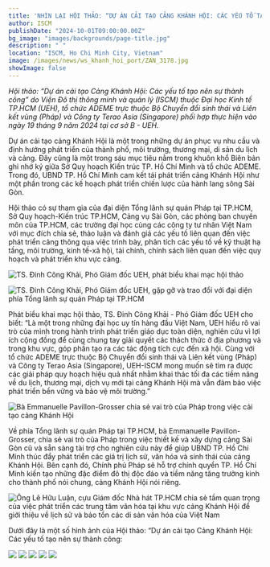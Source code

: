 ```yaml
---
title: 'NHÌN LẠI HỘI THẢO: “DỰ ÁN CẢI TẠO CẢNG KHÁNH HỘI: CÁC YẾU TỐ TẠO NÊN SỰ THÀNH CÔNG” '
author: ISCM
publishDate: "2024-10-01T09:00:00.00Z"
bg_image: "images/backgrounds/page-title.jpg"
description: " "
location: "ISCM, Ho Chi Minh City, Vietnam"
image: /images/news/ws_khanh_hoi_port/ZAN_3178.jpg
showImage: false
---
```


*Hội thảo: “Dự án cải tạo Cảng Khánh Hội: Các yếu tố tạo nên sự thành công” do Viện Đô thị thông minh và quản lý (ISCM) thuộc Đại học Kinh tế TP.HCM (UEH), tổ chức ADEME trực thuộc Bộ Chuyển đổi sinh thái và Liên kết vùng (Pháp) và Công ty Terao Asia (Singapore) phối hợp thực hiện vào ngày 19 tháng 9 năm 2024 tại cơ sở B - UEH.*

Dự án cải tạo cảng Khánh Hội là một trong những dự án phục vụ nhu cầu và định hướng phát triển của thành phố, môi trường, thương mại, di sản du lịch và cảng. Đây cũng là một trong sáu mục tiêu nằm trong khuôn khổ Biên bản ghi nhớ ký giữa Sở Quy hoạch Kiến trúc TP. Hồ Chí Minh và tổ chức ADEME. Trong đó, UBND TP. Hồ Chí Minh cam kết tái phát triển cảng Khánh Hội như một phần trong các kế hoạch phát triển chiến lược của hành lang sông Sài Gòn. 

Hội thảo có sự tham gia của đại diện Tổng lãnh sự quán Pháp tại TP.HCM, Sở Quy hoạch-Kiến trúc TP.HCM, Cảng vụ Sài Gòn, các phòng ban chuyên môn của TP.HCM, các trường đại học cùng các công ty tư nhân Việt Nam với mục đích chia sẻ, thảo luận và đánh giá các yếu tố liên quan đến việc phát triển cảng thông qua việc trình bày, phân tích các yếu tố về kỹ thuật hạ tầng, môi trường, kinh tế-xã hội, tài chính, chính sách liên quan đến việc quy hoạch và phát triển khu vực cảng. 

![TS. Đinh Công Khải, Phó Giám đốc UEH, phát biểu khai mạc hội thảo](/images/news/ws_khanh_hoi_port/ZAN_3178.jpg)

![TS. Đinh Công Khải, Phó Giám đốc UEH, gặp gỡ và trao đổi với đại diện phía Tổng lãnh sự quán Pháp tại TP.HCM](/images/news/ws_khanh_hoi_port/ZAN_3124.jpg)

Phát biểu khai mạc hội thảo, TS. Đinh Công Khải - Phó Giám đốc UEH cho biết: “Là một trong những đại học uy tín hàng đầu Việt Nam, UEH hiểu rõ vai trò của mình trong hành trình phát triển giáo dục toàn diện, nghiên cứu vì lợi ích cộng đồng để cùng chung tay giải quyết các thách thức ở địa phương và trong khu vực, góp phần tạo ra các tác động tích cực đến xã hội. Cùng với tổ chức ADEME trực thuộc Bộ Chuyển đổi sinh thái và Liên kết vùng (Pháp) và Công ty Terao Asia (Singapore), UEH-ISCM mong muốn sẽ tìm ra được các giải pháp quy hoạch hiệu quả nhất nhằm khai thác tối đa các tiềm năng về du lịch, thương mại, dịch vụ mới tại cảng Khánh Hội mà vẫn đảm bảo việc phát triển bền vững và bảo vệ môi trường.”

![Bà Emmanuelle Pavillon-Grosser chia sẻ vai trò của Pháp trong việc cải tạo cảng Khánh Hội](/images/news/ws_khanh_hoi_port/ZAN_3210.jpg)

Về phía Tổng lãnh sự quán Pháp tại TP.HCM, bà Emmanuelle Pavillon-Grosser, chia sẻ vai trò của Pháp trong việc thiết kế và xây dựng cảng Sài Gòn cũ và sẵn sàng tài trợ cho nghiên cứu này để giúp UBND TP. Hồ Chí Minh thúc đẩy phát triển các giá trị lịch sử, văn hóa và sinh thái của cảng Khánh Hội. Bên cạnh đó, Chính phủ Pháp sẽ hỗ trợ chính quyền TP. Hồ Chí Minh kiến tạo những đặc điểm đô thị độc đáo và tiềm năng tăng trưởng kinh cho thành phố nói chung, cảng Khánh Hội nói riêng. 

![Ông Lê Hữu Luận, cựu Giám đốc Nhà hát TP.HCM chia sẻ tầm quan trọng của việc phát triển các trung tâm văn hóa tại khu vực cảng Khánh Hội để giới thiệu về lịch sử và bảo tồn các di sản văn hóa của Việt Nam](/images/news/ws_khanh_hoi_port/ZAN_3438.jpg)

Dưới đây là một số hình ảnh của Hội thảo: “Dự án cải tạo Cảng Khánh Hội: Các yếu tố tạo nên sự thành công:

![](/images/news/ws_khanh_hoi_port/ZAN_3385.jpg)
![](/images/news/ws_khanh_hoi_port/ZAN_3342.jpg)
![](/images/news/ws_khanh_hoi_port/ZAN_3244.jpg)
![](/images/news/ws_khanh_hoi_port/ZAN_3642.jpg)
![](/images/news/ws_khanh_hoi_port/ZAN_3658.jpg)
